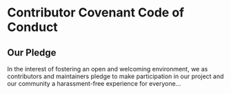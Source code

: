 # Contributor Covenant Code of Conduct
## Our Pledge
In the interest of fostering an open and welcoming environment, we as contributors and maintainers pledge to make participation in our project and our community a harassment-free experience for everyone...
